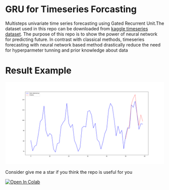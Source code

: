 # GRU for Timeseries Forcasting
Multisteps univariate time series forecasting using Gated Recurrent Unit.The dataset used in this repo can be downloaded from
 [kaggle timeseries dataset](https://www.kaggle.com/shenba/time-series-datasets/download). The purpose of this repo is to show the power of neural network for predicting future. In contrast with classical methods, timeseries forecasting with neural network based method drastically reduce the need for hyperparmeter tunning and prior knowledge about data

# Result Example

![alt text](https://github.com/kikirizki/GRU_timeseries_forcasting/blob/master/prediction.png "Multisteps forecating")


Consider give me a star if you think the repo is useful for you


[![Open In Colab](https://colab.research.google.com/assets/colab-badge.svg)](https://colab.research.google.com/github/kikirizki/GRU_timeseries_forcasting)



